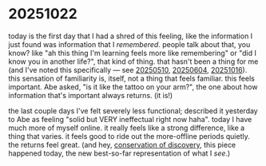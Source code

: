 # 20251022

today is the first day that I had a shred of this feeling, like the information I just found was information that I _remembered_. people talk about that, you know? like "ah this thing I'm learning feels more like remembering" or "did I know you in another life?", that kind of thing. that hasn't been a thing for me (and I've noted this specifically — see [20250510](../../05/10.md), [20250604](../../06/04/resolver/resolver-further-resolved.md), [20251016](../16/recursive-cognition.md)). this sensation of familiarity is, itself, not a thing that feels familiar. this feels important. Abe asked, "is it like the tattoo on your arm?", the one about how information that's important always returns. (it is!)

the last couple days I've felt severely less functional; described it yesterday to Abe as feeling "solid but VERY ineffectual right now haha". today I have much more of myself online. it really feels like a strong difference, like a thing that varies. it feels good to ride out the more-offline periods quietly. the returns feel great. (and hey, [conservation of discovery](conservation-of-discovery/), this piece happened today, the new best-so-far representation of what I _see_.)

